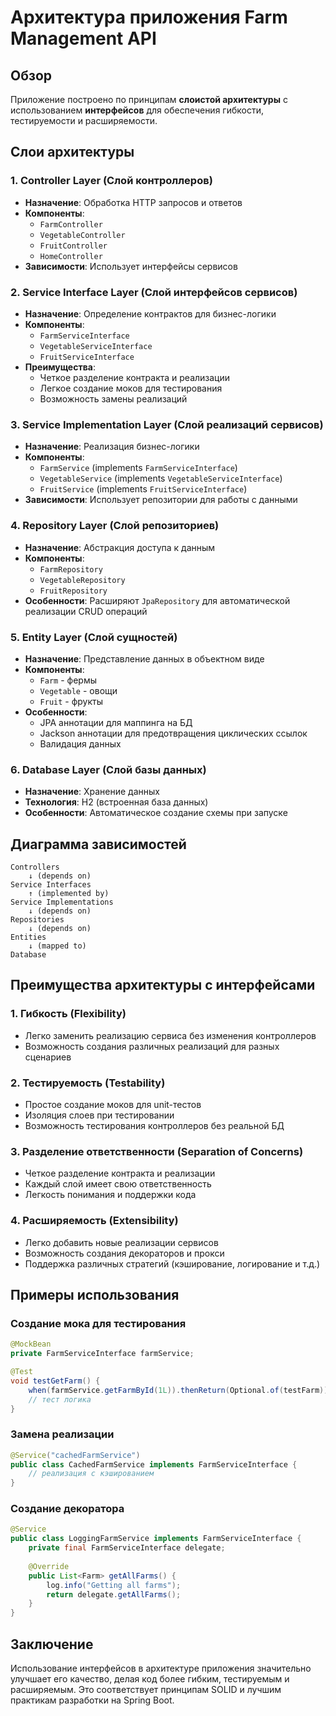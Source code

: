 # Архитектура приложения Farm Management API

## Обзор

Приложение построено по принципам **слоистой архитектуры** с использованием **интерфейсов** для обеспечения гибкости, тестируемости и расширяемости.

## Слои архитектуры

### 1. Controller Layer (Слой контроллеров)
- **Назначение**: Обработка HTTP запросов и ответов
- **Компоненты**: 
  - `FarmController`
  - `VegetableController` 
  - `FruitController`
  - `HomeController`
- **Зависимости**: Использует интерфейсы сервисов

### 2. Service Interface Layer (Слой интерфейсов сервисов)
- **Назначение**: Определение контрактов для бизнес-логики
- **Компоненты**:
  - `FarmServiceInterface`
  - `VegetableServiceInterface`
  - `FruitServiceInterface`
- **Преимущества**: 
  - Четкое разделение контракта и реализации
  - Легкое создание моков для тестирования
  - Возможность замены реализаций

### 3. Service Implementation Layer (Слой реализаций сервисов)
- **Назначение**: Реализация бизнес-логики
- **Компоненты**:
  - `FarmService` (implements `FarmServiceInterface`)
  - `VegetableService` (implements `VegetableServiceInterface`)
  - `FruitService` (implements `FruitServiceInterface`)
- **Зависимости**: Использует репозитории для работы с данными

### 4. Repository Layer (Слой репозиториев)
- **Назначение**: Абстракция доступа к данным
- **Компоненты**:
  - `FarmRepository`
  - `VegetableRepository`
  - `FruitRepository`
- **Особенности**: Расширяют `JpaRepository` для автоматической реализации CRUD операций

### 5. Entity Layer (Слой сущностей)
- **Назначение**: Представление данных в объектном виде
- **Компоненты**:
  - `Farm` - фермы
  - `Vegetable` - овощи
  - `Fruit` - фрукты
- **Особенности**: 
  - JPA аннотации для маппинга на БД
  - Jackson аннотации для предотвращения циклических ссылок
  - Валидация данных

### 6. Database Layer (Слой базы данных)
- **Назначение**: Хранение данных
- **Технология**: H2 (встроенная база данных)
- **Особенности**: Автоматическое создание схемы при запуске

## Диаграмма зависимостей

```
Controllers
    ↓ (depends on)
Service Interfaces
    ↑ (implemented by)
Service Implementations
    ↓ (depends on)
Repositories
    ↓ (depends on)
Entities
    ↓ (mapped to)
Database
```

## Преимущества архитектуры с интерфейсами

### 1. Гибкость (Flexibility)
- Легко заменить реализацию сервиса без изменения контроллеров
- Возможность создания различных реализаций для разных сценариев

### 2. Тестируемость (Testability)
- Простое создание моков для unit-тестов
- Изоляция слоев при тестировании
- Возможность тестирования контроллеров без реальной БД

### 3. Разделение ответственности (Separation of Concerns)
- Четкое разделение контракта и реализации
- Каждый слой имеет свою ответственность
- Легкость понимания и поддержки кода

### 4. Расширяемость (Extensibility)
- Легко добавить новые реализации сервисов
- Возможность создания декораторов и прокси
- Поддержка различных стратегий (кэширование, логирование и т.д.)

## Примеры использования

### Создание мока для тестирования
```java
@MockBean
private FarmServiceInterface farmService;

@Test
void testGetFarm() {
    when(farmService.getFarmById(1L)).thenReturn(Optional.of(testFarm));
    // тест логика
}
```

### Замена реализации
```java
@Service("cachedFarmService")
public class CachedFarmService implements FarmServiceInterface {
    // реализация с кэшированием
}
```

### Создание декоратора
```java
@Service
public class LoggingFarmService implements FarmServiceInterface {
    private final FarmServiceInterface delegate;
    
    @Override
    public List<Farm> getAllFarms() {
        log.info("Getting all farms");
        return delegate.getAllFarms();
    }
}
```

## Заключение

Использование интерфейсов в архитектуре приложения значительно улучшает его качество, делая код более гибким, тестируемым и расширяемым. Это соответствует принципам SOLID и лучшим практикам разработки на Spring Boot.
